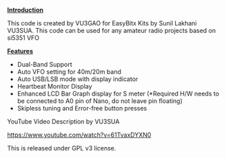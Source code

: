 <p><strong><span style="text-decoration: underline;">Introduction</span></strong></p>
<p>This code is created by VU3GAO for EasyBitx Kits by Sunil Lakhani VU3SUA. This code can be used for any amateur radio projects based on si5351 VFO</p>
<p><span style="text-decoration: underline;"><strong>Features</strong></span></p>
<ul>
<li>Dual-Band Support</li>
<li>Auto VFO setting for 40m/20m band</li>
<li>Auto USB/LSB mode with display indicator</li>
<li>Heartbeat Monitor Display</li>
<li>Enhanced LCD Bar Graph display for S meter (*Required H/W needs to be connected to A0 pin of Nano, do not leave pin floating)</li>
<li>Skipless tuning and Error-free button presses</li>
</ul>
YouTube Video Description by VU3SUA <p><a href="https://www.youtube.com/watch?v=61TvaxDYXN0">https://www.youtube.com/watch?v=61TvaxDYXN0</a></p>
<p>This is released under GPL v3 license.</p>
